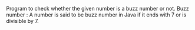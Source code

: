 Program to check whether the given number is a buzz number or not.
Buzz number :
A number is said to be buzz number in Java if it ends with 7 or is divisible by 7.